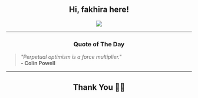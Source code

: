 <h2 align="center"> Hi, fakhira here!</h2>

<p align="center">
<a href="https://github.com/fakhiralkda" alt="github streak"><img src="https://dvst-streak.herokuapp.com/?user=fakhiralkda&theme=tokyonight&fire=DD472C"></a>
</p>

<hr>
<h3 align="center">Quote of The Day</h3>
<p align="center">
<blockquote>
<i>"Perpetual optimism is a force multiplier."</i>
<br>
<b>- Colin Powell</b>
</blockquote>
</p>


<hr>
<h2 align="center">Thank You 🙏🏼</h2>
